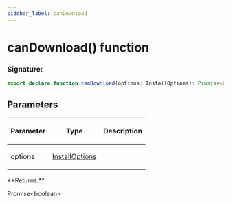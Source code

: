 ```yaml
---
sidebar_label: canDownload
---
```


# canDownload() function

### Signature:

```typescript
export declare function canDownload(options: InstallOptions): Promise<boolean>;
```

## Parameters

<table><thead><tr><th>

Parameter

</th><th>

Type

</th><th>

Description

</th></tr></thead>
<tbody><tr><td>

options

</td><td>

[InstallOptions](./browsers.installoptions.md)

</td><td>

</td></tr>
</tbody></table>
**Returns:**

Promise&lt;boolean&gt;
